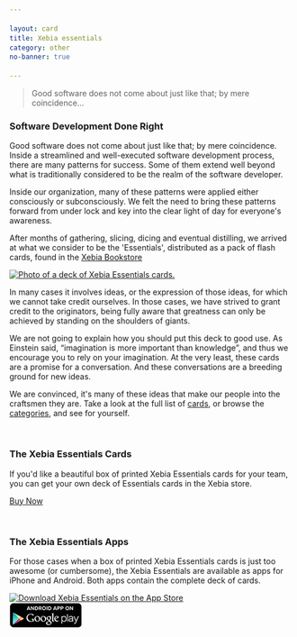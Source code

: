 ```yaml
---

layout: card
title: Xebia essentials
category: other
no-banner: true

---
```


> Good software does not come about just like that; by mere coincidence...

### Software Development Done Right

Good software does not come about just like that; by mere coincidence. Inside a streamlined and well-executed software development process, there are many patterns for success. Some of them extend well beyond what is traditionally considered to be the realm of the software developer.

Inside our organization, many of these patterns were applied either consciously or subconsciously. We felt the need to bring these patterns forward from under lock and key into the clear light of day for everyone's awareness.

After months of gathering, slicing, dicing and eventual distilling, we arrived at what we consider to be the 'Essentials', distributed as a pack of flash cards, found in the <a target="_blank" href="http://xebia.com/books/xebia-essentials">Xebia Bookstore</a>

[<image src="img/XebiaEssentialsDeck-2nd-ed.jpg" alt="Photo of a deck of Xebia Essentials cards." width="520" height="366"/>](http://xebia.com/books/xebia-essentials)

In many cases it involves ideas, or the expression of those ideas, for which we cannot take credit ourselves. In those cases, we have strived to grant credit to the originators, being fully aware that greatness can only be achieved by standing on the shoulders of giants.

We are not going to explain how you should put this deck to good use. As Einstein said, “imagination is more important than knowledge”, and thus we encourage you to rely on your imagination. At the very least, these cards are a promise for a conversation. And these conversations are a breeding ground for new ideas.

We are convinced, it's many of these ideas that make our people into the craftsmen they are. Take a look at the full list of [cards](/cards/), or browse the [categories](/categories/), and see for yourself.

<br clear='left'/>

### The Xebia Essentials Cards

If you'd like a beautiful box of printed Xebia Essentials cards for your team, you can get your own deck of Essentials cards in the Xebia store.

<a href="http://xebia.com/books/xebia-essentials?utm_source=index&utm_medium=web&utm_campaign=essentials" class="buybutton" id="xebiastore"><i class="fa fa-shopping-cart"></i> Buy Now</a>

<br clear='left'/>

### The Xebia Essentials Apps

For those cases when a box of printed Xebia Essentials cards is just too awesome (or cumbersome), the Xebia Essentials are available as apps for iPhone and Android. Both apps contain the complete deck of cards.

<a href="https://itunes.apple.com/nl/app/xebia-essentials/id883300245?l=en&mt=8" class="appstore-button" id="appstore">
  <img src="img/Download_on_the_App_Store_Badge_US-UK_135x40.png" alt="Download Xebia Essentials on the App Store" width="135" height="40"/>
</a> 
<br clear='left'/>
<a href="https://play.google.com/store/apps/details?id=com.nilhcem.xebia.essentials" class="appstore-button" id="playstore">
  <img alt="Download Xebia Essentials on Google Play" width="129" height="45"
       src="img/Download_on_the_Play_Store_Badge_US-UK_129x45.png" />
</a>

<br clear='left'/>
<script type="text/javascript">
trackAClick('xebiastore','button', 'xebia-store');
trackAClick('appstore',  'button', 'app-store');
trackAClick('playstore', 'button', 'play-store');
</script>
